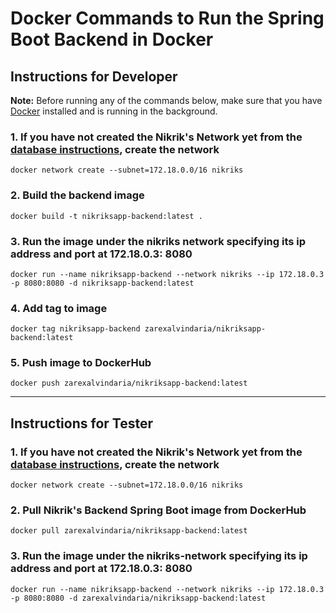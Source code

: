 # Docker Commands to Run the Spring Boot Backend in Docker



## Instructions for Developer

**Note:** Before running any of the commands below, make sure that you have [Docker](https://www.docker.com/products/docker-desktop) installed and is running in the background.

### 1. If you have not created the Nikrik's Network yet from the [database instructions](https://github.com/zarexalvindaria/nikriks/tree/main/01-database), create the network 

`docker network create --subnet=172.18.0.0/16 nikriks`


###  2. Build the backend image
`docker build -t nikriksapp-backend:latest .`

### 3. __Run the image under the nikriks network specifying its ip address and port at 172.18.0.3: 8080__
`docker run --name nikriksapp-backend --network nikriks --ip 172.18.0.3 -p 8080:8080 -d nikriksapp-backend:latest`

### 4. Add tag to image
`docker tag nikriksapp-backend zarexalvindaria/nikriksapp-backend:latest`

### 5. Push image to DockerHub
`docker push zarexalvindaria/nikriksapp-backend:latest`



----------------------------

## Instructions for Tester

### 1. If you have not created the Nikrik's Network yet from the [database instructions](https://github.com/zarexalvindaria/nikriks/tree/main/01-database), create the network 

`docker network create --subnet=172.18.0.0/16 nikriks`

### 2. Pull Nikrik's Backend Spring Boot image from DockerHub
`docker pull zarexalvindaria/nikriksapp-backend:latest `

### 3. __Run the image under the nikriks-network specifying its ip address and port at 172.18.0.3: 8080__
`docker run --name nikriksapp-backend --network nikriks --ip 172.18.0.3 -p 8080:8080 -d zarexalvindaria/nikriksapp-backend:latest`